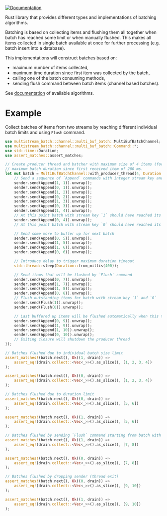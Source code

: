 
[![Documentation](https://docs.rs/multistream-batch/badge.svg)](https://dosc.rs/multistream-batch)

Rust library that provides different types and implementations of batching algorithms.

Batching is based on collecting items and flushing them all together when batch has reached some limit or when manually flushed. This makes all items collected in single batch available at once for further processing (e.g. batch insert into a database).

This implementations will construct batches based on:
* maximum number of items collected,
* maximum time duration since first item was collected by the batch,
* calling one of the batch consuming methods,
* sending flush command between batch items (channel based batches).

See [documentation](https://dosc.rs/multistream-batch) of available algorithms.

# Example

Collect batches of items from two streams by reaching different individual batch limits and using `Flush` command.

```rust
use multistream_batch::channel::multi_buf_batch::MultiBufBatchChannel;
use multistream_batch::channel::multi_buf_batch::Command::*;
use std::time::Duration;
use assert_matches::assert_matches;

// Create producer thread and batcher with maximum size of 4 items (for each stream) and
// maximum batch duration since first received item of 200 ms.
let mut batch = MultiBufBatchChannel::with_producer_thread(4, Duration::from_millis(200), 10, |sender| {
	// Send a sequence of `Append` commands with integer stream key and item value
	sender.send(Append(1, 1)).unwrap();
	sender.send(Append(0, 1)).unwrap();
	sender.send(Append(1, 2)).unwrap();
	sender.send(Append(0, 2)).unwrap();
	sender.send(Append(1, 3)).unwrap();
	sender.send(Append(0, 3)).unwrap();
	sender.send(Append(1, 4)).unwrap();
	// At this point batch with stream key `1` should have reached its capacity of 4 items
	sender.send(Append(0, 4)).unwrap();
	// At this point batch with stream key `0` should have reached its capacity of 4 items

	// Send some more to buffer up for next batch
	sender.send(Append(0, 5)).unwrap();
	sender.send(Append(1, 5)).unwrap();
	sender.send(Append(1, 6)).unwrap();
	sender.send(Append(0, 6)).unwrap();

	// Introduce delay to trigger maximum duration timeout
	std::thread::sleep(Duration::from_millis(400));

	// Send items that will be flushed by `Flush` command
	sender.send(Append(0, 7)).unwrap();
	sender.send(Append(1, 7)).unwrap();
	sender.send(Append(1, 8)).unwrap();
	sender.send(Append(0, 8)).unwrap();
	// Flush outstanding items for batch with stream key `1` and `0`
	sender.send(Flush(1)).unwrap();
	sender.send(Flush(0)).unwrap();

	// Last buffered up items will be flushed automatically when this thread exits
	sender.send(Append(0, 9)).unwrap();
	sender.send(Append(1, 9)).unwrap();
	sender.send(Append(1, 10)).unwrap();
	sender.send(Append(0, 10)).unwrap();
	// Exiting closure will shutdown the producer thread
});

// Batches flushed due to individual batch size limit
assert_matches!(batch.next(), Ok((1, drain)) =>
	assert_eq!(drain.collect::<Vec<_>>().as_slice(), [1, 2, 3, 4])
);

assert_matches!(batch.next(), Ok((0, drain)) =>
	assert_eq!(drain.collect::<Vec<_>>().as_slice(), [1, 2, 3, 4])
);

// Batches flushed due to duration limit
assert_matches!(batch.next(), Ok((0, drain)) =>
	assert_eq!(drain.collect::<Vec<_>>().as_slice(), [5, 6])
);

assert_matches!(batch.next(), Ok((1, drain)) =>
	assert_eq!(drain.collect::<Vec<_>>().as_slice(), [5, 6])
);

// Batches flushed by sending `Flush` command starting from batch with stream key `1`
assert_matches!(batch.next(), Ok((1, drain)) =>
	assert_eq!(drain.collect::<Vec<_>>().as_slice(), [7, 8])
);

assert_matches!(batch.next(), Ok((0, drain)) =>
	assert_eq!(drain.collect::<Vec<_>>().as_slice(), [7, 8])
);

// Batches flushed by dropping sender (thread exit)
assert_matches!(batch.next(), Ok((0, drain)) =>
	assert_eq!(drain.collect::<Vec<_>>().as_slice(), [9, 10])
);

assert_matches!(batch.next(), Ok((1, drain)) =>
	assert_eq!(drain.collect::<Vec<_>>().as_slice(), [9, 10])
);
```
